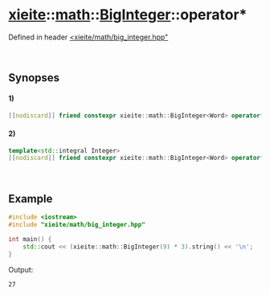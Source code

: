 # [xieite](../../../../../xieite.md)\:\:[math](../../../../../math.md)\:\:[BigInteger<Word>](../../../../big_integer.md)\:\:operator*
Defined in header [<xieite/math/big_integer.hpp"](../../../../../../../include/xieite/math/big_integer.hpp)

&nbsp;

## Synopses
#### 1)
```cpp
[[nodiscard]] friend constexpr xieite::math::BigInteger<Word> operator*(const xieite::math::BigInteger<Word>& multiplier, const xieite::math::BigInteger<Word>& multiplicand) noexcept;
```
#### 2)
```cpp
template<std::integral Integer>
[[nodiscard]] friend constexpr xieite::math::BigInteger<Word> operator*(const xieite::math::BigInteger<Word>& multiplier, const Integer multiplicand) noexcept;
```

&nbsp;

## Example
```cpp
#include <iostream>
#include "xieite/math/big_integer.hpp"

int main() {
    std::cout << (xieite::math::BigInteger(9) * 3).string() << '\n';
}
```
Output:
```
27
```
